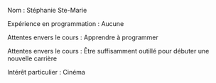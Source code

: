 
Nom : Stéphanie Ste-Marie

Expérience en programmation : Aucune

Attentes envers le cours : Apprendre à programmer

Attentes envers le cours : Être suffisamment outillé pour débuter une nouvelle carrière

Intérêt particulier : Cinéma